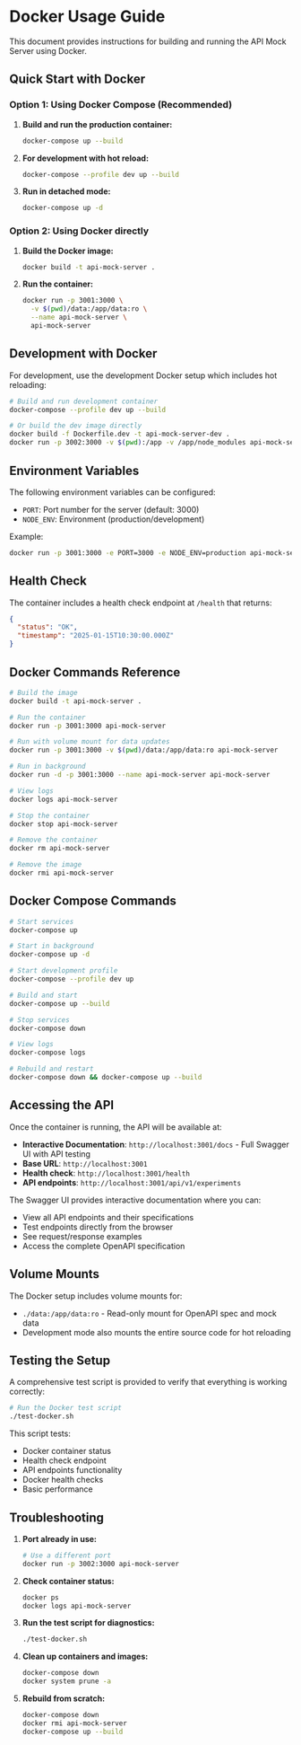 # Docker Usage Guide

This document provides instructions for building and running the API Mock Server using Docker.

## Quick Start with Docker

### Option 1: Using Docker Compose (Recommended)

1. **Build and run the production container:**

   ```bash
   docker-compose up --build
   ```

2. **For development with hot reload:**

   ```bash
   docker-compose --profile dev up --build
   ```

3. **Run in detached mode:**
   ```bash
   docker-compose up -d
   ```

### Option 2: Using Docker directly

1. **Build the Docker image:**

   ```bash
   docker build -t api-mock-server .
   ```

2. **Run the container:**
   ```bash
   docker run -p 3001:3000 \
     -v $(pwd)/data:/app/data:ro \
     --name api-mock-server \
     api-mock-server
   ```

## Development with Docker

For development, use the development Docker setup which includes hot reloading:

```bash
# Build and run development container
docker-compose --profile dev up --build

# Or build the dev image directly
docker build -f Dockerfile.dev -t api-mock-server-dev .
docker run -p 3002:3000 -v $(pwd):/app -v /app/node_modules api-mock-server-dev
```

## Environment Variables

The following environment variables can be configured:

- `PORT`: Port number for the server (default: 3000)
- `NODE_ENV`: Environment (production/development)

Example:

```bash
docker run -p 3001:3000 -e PORT=3000 -e NODE_ENV=production api-mock-server
```

## Health Check

The container includes a health check endpoint at `/health` that returns:

```json
{
  "status": "OK",
  "timestamp": "2025-01-15T10:30:00.000Z"
}
```

## Docker Commands Reference

```bash
# Build the image
docker build -t api-mock-server .

# Run the container
docker run -p 3001:3000 api-mock-server

# Run with volume mount for data updates
docker run -p 3001:3000 -v $(pwd)/data:/app/data:ro api-mock-server

# Run in background
docker run -d -p 3001:3000 --name api-mock-server api-mock-server

# View logs
docker logs api-mock-server

# Stop the container
docker stop api-mock-server

# Remove the container
docker rm api-mock-server

# Remove the image
docker rmi api-mock-server
```

## Docker Compose Commands

```bash
# Start services
docker-compose up

# Start in background
docker-compose up -d

# Start development profile
docker-compose --profile dev up

# Build and start
docker-compose up --build

# Stop services
docker-compose down

# View logs
docker-compose logs

# Rebuild and restart
docker-compose down && docker-compose up --build
```

## Accessing the API

Once the container is running, the API will be available at:

- **Interactive Documentation**: `http://localhost:3001/docs` - Full Swagger UI with API testing
- **Base URL**: `http://localhost:3001`
- **Health check**: `http://localhost:3001/health`
- **API endpoints**: `http://localhost:3001/api/v1/experiments`

The Swagger UI provides interactive documentation where you can:

- View all API endpoints and their specifications
- Test endpoints directly from the browser
- See request/response examples
- Access the complete OpenAPI specification

## Volume Mounts

The Docker setup includes volume mounts for:

- `./data:/app/data:ro` - Read-only mount for OpenAPI spec and mock data
- Development mode also mounts the entire source code for hot reloading

## Testing the Setup

A comprehensive test script is provided to verify that everything is working correctly:

```bash
# Run the Docker test script
./test-docker.sh
```

This script tests:

- Docker container status
- Health check endpoint
- API endpoints functionality
- Docker health checks
- Basic performance

## Troubleshooting

1. **Port already in use:**

   ```bash
   # Use a different port
   docker run -p 3002:3000 api-mock-server
   ```

2. **Check container status:**

   ```bash
   docker ps
   docker logs api-mock-server
   ```

3. **Run the test script for diagnostics:**

   ```bash
   ./test-docker.sh
   ```

4. **Clean up containers and images:**

   ```bash
   docker-compose down
   docker system prune -a
   ```

5. **Rebuild from scratch:**
   ```bash
   docker-compose down
   docker rmi api-mock-server
   docker-compose up --build
   ```
